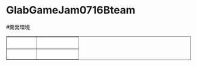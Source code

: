 # GlabGameJam0716Bteam

#開発環境

<table border="1" width="300">
<tr>
<th bgcolor="#FFFFFF"><font color="#FFFFFF">エンジン</font></th>
<th bgcolor="#FFFFFF"><font color="#FFFFFF">バージョン</font></th>
</tr>
 <tr>
<th bgcolor="#FFFFFF"><font color="#FFFFFF">Unity3D</font></th>
<th bgcolor="#FFFFFF"><font color="#FFFFFF">2021.3.25f1</font></th>
</tr>
</table>
